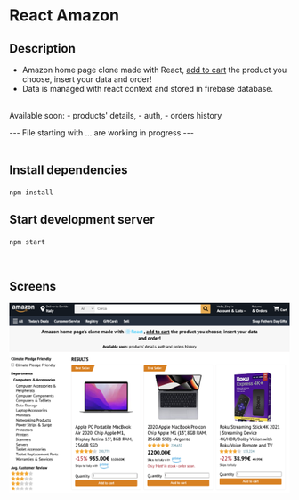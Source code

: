 # React Amazon

## Description

- Amazon home page clone made with React, <u>add to cart</u> the product you choose, insert your data and order!
- Data is managed with react context and stored in firebase database.
<br>
Available soon: 
   - products' details, 
   - auth,
   - orders history 

<br>


--- File starting with ... are working in progress ---
<br>
<br>
## Install dependencies

`npm install`

## Start development server

`npm start`

<br>

## Screens
<img src="./src/assets/images/amazon-home.png" />
